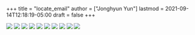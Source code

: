 +++
title = "locate_email"
author = ["Jonghyun Yun"]
lastmod = 2021-09-14T12:18:19-05:00
draft = false
+++

![](figure/theta_tau_res.png)
![](locate_email/figure/time_action-3.png)
![](figure/time_action_more-2.png)
![](figure/time_action_more-5.png)
![](figure/time_action_more-7.png)
![](figure/time_action_more-8.png)
![](figure/time_action_more-9.png)
![](locate_email/figure/time_action_more-10.png)
![](locate_email/figure/time_action_more-11.png)
![](locate_email/figure/time_action_more-13.png)
